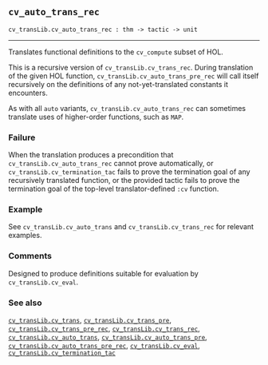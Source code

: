 ## `cv_auto_trans_rec`

``` hol4
cv_transLib.cv_auto_trans_rec : thm -> tactic -> unit
```

------------------------------------------------------------------------

Translates functional definitions to the `cv_compute` subset of HOL.

This is a recursive version of `cv_transLib.cv_trans_rec`. During
translation of the given HOL function,
`cv_transLib.cv_auto_trans_pre_rec` will call itself recursively on the
definitions of any not-yet-translated constants it encounters.

As with all `auto` variants, `cv_transLib.cv_auto_trans_rec` can
sometimes translate uses of higher-order functions, such as `MAP`.

### Failure

When the translation produces a precondition that
`cv_transLib.cv_auto_trans_rec` cannot prove automatically, or
`cv_transLib.cv_termination_tac` fails to prove the termination goal of
any recursively translated function, or the provided tactic fails to
prove the termination goal of the top-level translator-defined `:cv`
function.

### Example

See `cv_transLib.cv_auto_trans` and `cv_transLib.cv_trans_rec` for
relevant examples.

### Comments

Designed to produce definitions suitable for evaluation by
`cv_transLib.cv_eval`.

### See also

[`cv_transLib.cv_trans`](#cv_transLib.cv_trans),
[`cv_transLib.cv_trans_pre`](#cv_transLib.cv_trans_pre),
[`cv_transLib.cv_trans_pre_rec`](#cv_transLib.cv_trans_pre_rec),
[`cv_transLib.cv_trans_rec`](#cv_transLib.cv_trans_rec),
[`cv_transLib.cv_auto_trans`](#cv_transLib.cv_auto_trans),
[`cv_transLib.cv_auto_trans_pre`](#cv_transLib.cv_auto_trans_pre),
[`cv_transLib.cv_auto_trans_pre_rec`](#cv_transLib.cv_auto_trans_pre_rec),
[`cv_transLib.cv_eval`](#cv_transLib.cv_eval),
[`cv_transLib.cv_termination_tac`](#cv_transLib.cv_termination_tac)
